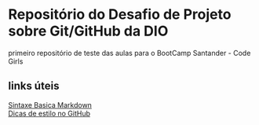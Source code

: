 # Repositório do Desafio de Projeto sobre Git/GitHub da DIO
primeiro repositório de teste das aulas para o BootCamp Santander - Code Girls

## links úteis
[Sintaxe Basica Markdown](https://docs.pipz.com/central-de-ajuda/learning-center/guia-basico-de-markdown#open)<br>
[Dicas de estilo no GitHub](https://github.com/anuraghazra/github-readme-stats)

